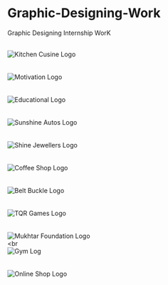 # Graphic-Designing-Work
Graphic Designing Internship WorK <br /><br />

![Kitchen Cusine Logo](https://user-images.githubusercontent.com/81805121/192004282-13b42ef4-a8fd-4bad-a653-5eb9b00723ad.jpeg)<br /><br /><br />
![Motivation Logo](https://user-images.githubusercontent.com/81805121/192004333-33f8def7-c58d-4d3c-822c-987859ea3f0b.jpeg)<br /><br /><br />
![Educational Logo](https://user-images.githubusercontent.com/81805121/192004181-579410c9-f6b5-4fda-847b-3dbb94515c39.jpeg)<br /><br /><br />
![Sunshine Autos Logo](https://user-images.githubusercontent.com/81805121/192006765-c4cc790d-187a-4bf3-b4c7-82399caf7453.jpg)<br /><br /><br />
![Shine Jewellers Logo](https://user-images.githubusercontent.com/81805121/192006687-2e7305dd-c3b7-4a3d-a3ff-88d785d7e527.jpeg)<br /><br /><br />
![Coffee Shop Logo](https://user-images.githubusercontent.com/81805121/192004026-93245721-f1d6-432d-98ca-5bc56b91e8de.jpeg)<br /><br /><br />
![Belt Buckle Logo](https://user-images.githubusercontent.com/81805121/192008374-94b5fcc7-89ae-4fbe-a425-9ff04da94400.jpeg)<br /><br /><br />
![TQR Games Logo](https://user-images.githubusercontent.com/81805121/192006883-c1bc3ee5-d556-481f-b8ce-5d05aadbf455.jpeg)<br /><br /><br />
![Mukhtar Foundation Logo](https://user-images.githubusercontent.com/81805121/192004378-825c17e3-cb70-40dd-8686-7934ecf7d124.jpg)<br /><br <br />
![Gym Log](https://user-images.githubusercontent.com/81805121/192004227-c4f61204-bce8-479c-a21c-48418bd1f28f.jpeg)<br /><br /><br />
![Online Shop Logo](https://user-images.githubusercontent.com/81805121/192004432-e295e1ac-3d01-4c35-b97a-cd1dea587c46.jpg)<br /><br /><br />







